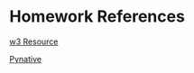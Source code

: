 # Homework References

[w3 Resource](https://www.w3resource.com/python-exercises/)

[Pynative](https://pynative.com/python-exercises-with-solutions/)